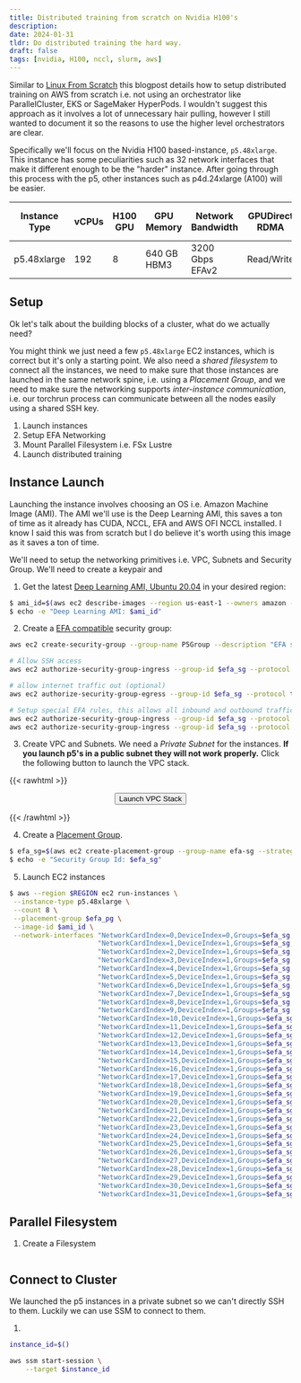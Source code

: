 ```yaml
---
title: Distributed training from scratch on Nvidia H100's
description:
date: 2024-01-31
tldr: Do distributed training the hard way.
draft: false
tags: [nvidia, H100, nccl, slurm, aws]
---
```


Similar to [Linux From Scratch](https://www.linuxfromscratch.org/) this blogpost details how to setup distributed training on AWS from scratch i.e. not using an orchestrator like ParallelCluster, EKS or SageMaker HyperPods. I wouldn't suggest this approach as it involves a lot of unnecessary hair pulling, however I still wanted to document it so the reasons to use the higher level orchestrators are clear.

Specifically we'll focus on the Nvidia H100 based-instance, `p5.48xlarge`. This instance has some peculiarities such as 32 network interfaces that make it different enough to be the "harder" instance. After going through this process with the p5, other instances such as p4d.24xlarge (A100) will be easier. 

| Instance Type | vCPUs | H100 GPU | GPU  Memory | Network Bandwidth | GPUDirect RDMA | GPU Peer to Peer  | Instance Storage (TB) |
|---------------|-------|----------|-------------|-------------------|---------------|-------------------|:-----------------------:|
|  p5.48xlarge  |  192  | 8        | 640 GB HBM3 |  3200 Gbps EFAv2  | Read/Write    | 900 GB/s NVSwitch |   8 x 3.84 NVMe SSD   |

## Setup

Ok let's talk about the building blocks of a cluster, what do we actually need? 

You might think we just need a few `p5.48xlarge` EC2 instances, which is correct but it's only a starting point. We also need a *shared filesystem* to connect all the instances, we need to make sure that those instances are launched in the same network spine, i.e. using a *Placement Group*, and we need to make sure the networking supports *inter-instance communication*, i.e. our torchrun process can communicate between all the nodes easily using a shared SSH key.

1. Launch instances
2. Setup EFA Networking
3. Mount Parallel Filesystem i.e. FSx Lustre
4. Launch distributed training

## Instance Launch

Launching the instance involves choosing an OS i.e. Amazon Machine Image (AMI). The AMI we'll use is the Deep Learning AMI, this saves a ton of time as it already has CUDA, NCCL, EFA and AWS OFI NCCL installed. I know I said this was from scratch but I do believe it's worth using this image as it saves a ton of time.

We'll need to setup the networking primitives i.e. VPC, Subnets and Security Group. We'll need to create a keypair and 

1. Get the latest [Deep Learning AMI, Ubuntu 20.04](https://aws.amazon.com/releasenotes/aws-deep-learning-base-gpu-ami-ubuntu-20-04/) in your desired region:

```bash
$ ami_id=$(aws ec2 describe-images --region us-east-1 --owners amazon --filters 'Name=name,Values=Deep Learning Base OSS Nvidia Driver GPU AMI (Ubuntu 20.04) ????????' 'Name=state,Values=available' --query 'reverse(sort_by(Images, &CreationDate))[:1].ImageId' --output text)
$ echo -e "Deep Learning AMI: $ami_id"
```

2. Create a [EFA compatible](https://docs.aws.amazon.com/AWSEC2/latest/UserGuide/efa-start.html#efa-start-security) security group:

```bash
aws ec2 create-security-group --group-name P5Group --description "EFA security group"

# Allow SSH access
aws ec2 authorize-security-group-ingress --group-id $efa_sg --protocol tcp --port 22 --cidr 0.0.0.0/0

# allow internet traffic out (optional)
aws ec2 authorize-security-group-egress --group-id $efa_sg --protocol tcp --port -1 --cidr 0.0.0.0/0

# Setup special EFA rules, this allows all inbound and outbound traffic to itself
aws ec2 authorize-security-group-ingress --group-id $efa_sg --protocol tcp --port -1 --reference-group-id $efa_sg
aws ec2 authorize-security-group-ingress --group-id $efa_sg --protocol -1 --port -1 --reference-group-id $efa_sg
```

3. Create VPC and Subnets. We need a *Private Subnet* for the instances. **If you launch p5's in a public subnet they will not work properly.** Click the following button to launch the VPC stack.

{{< rawhtml >}}
<p align="center">
    <a href="https://console.aws.amazon.com/cloudformation/home?#/stacks/quickcreate?templateURL=https%3A%2F%2Fawsome-distributed-training.s3.amazonaws.com%2Ftemplates%2F1.vpc-multi-az.yaml&stackName=ML-VPC"><button>Launch VPC Stack <i data-feather="cloud"></i></button></a>
</p>
{{< /rawhtml >}}

4. Create a [Placement Group](https://docs.aws.amazon.com/AWSEC2/latest/UserGuide/placement-groups.html). 

```bash
$ efa_sg=$(aws ec2 create-placement-group --group-name efa-sg --strategy cluster)
$ echo -e "Security Group Id: $efa_sg"
```

5. Launch EC2 instances

```bash
$ aws --region $REGION ec2 run-instances \
 --instance-type p5.48xlarge \
 --count 8 \
 --placement-group $efa_pg \
 --image-id $ami_id \
 --network-interfaces "NetworkCardIndex=0,DeviceIndex=0,Groups=$efa_sg,SubnetId=$private_subnet,InterfaceType=efa" \
                      "NetworkCardIndex=1,DeviceIndex=1,Groups=$efa_sg,SubnetId=$private_subnet,InterfaceType=efa" \
                      "NetworkCardIndex=2,DeviceIndex=1,Groups=$efa_sg,SubnetId=$private_subnet,InterfaceType=efa" \
                      "NetworkCardIndex=3,DeviceIndex=1,Groups=$efa_sg,SubnetId=$private_subnet,InterfaceType=efa" \
                      "NetworkCardIndex=4,DeviceIndex=1,Groups=$efa_sg,SubnetId=$private_subnet,InterfaceType=efa" \
                      "NetworkCardIndex=5,DeviceIndex=1,Groups=$efa_sg,SubnetId=$private_subnet,InterfaceType=efa" \
                      "NetworkCardIndex=6,DeviceIndex=1,Groups=$efa_sg,SubnetId=$private_subnet,InterfaceType=efa" \
                      "NetworkCardIndex=7,DeviceIndex=1,Groups=$efa_sg,SubnetId=$private_subnet,InterfaceType=efa" \
                      "NetworkCardIndex=8,DeviceIndex=1,Groups=$efa_sg,SubnetId=$private_subnet,InterfaceType=efa" \
                      "NetworkCardIndex=9,DeviceIndex=1,Groups=$efa_sg,SubnetId=$private_subnet,InterfaceType=efa" \
                      "NetworkCardIndex=10,DeviceIndex=1,Groups=$efa_sg,SubnetId=$private_subnet,InterfaceType=efa" \
                      "NetworkCardIndex=11,DeviceIndex=1,Groups=$efa_sg,SubnetId=$private_subnet,InterfaceType=efa" \
                      "NetworkCardIndex=12,DeviceIndex=1,Groups=$efa_sg,SubnetId=$private_subnet,InterfaceType=efa" \
                      "NetworkCardIndex=13,DeviceIndex=1,Groups=$efa_sg,SubnetId=$private_subnet,InterfaceType=efa" \
                      "NetworkCardIndex=14,DeviceIndex=1,Groups=$efa_sg,SubnetId=$private_subnet,InterfaceType=efa" \
                      "NetworkCardIndex=15,DeviceIndex=1,Groups=$efa_sg,SubnetId=$private_subnet,InterfaceType=efa" \
                      "NetworkCardIndex=16,DeviceIndex=1,Groups=$efa_sg,SubnetId=$private_subnet,InterfaceType=efa" \
                      "NetworkCardIndex=17,DeviceIndex=1,Groups=$efa_sg,SubnetId=$private_subnet,InterfaceType=efa" \
                      "NetworkCardIndex=18,DeviceIndex=1,Groups=$efa_sg,SubnetId=$private_subnet,InterfaceType=efa" \
                      "NetworkCardIndex=19,DeviceIndex=1,Groups=$efa_sg,SubnetId=$private_subnet,InterfaceType=efa" \
                      "NetworkCardIndex=20,DeviceIndex=1,Groups=$efa_sg,SubnetId=$private_subnet,InterfaceType=efa" \
                      "NetworkCardIndex=21,DeviceIndex=1,Groups=$efa_sg,SubnetId=$private_subnet,InterfaceType=efa" \
                      "NetworkCardIndex=22,DeviceIndex=1,Groups=$efa_sg,SubnetId=$private_subnet,InterfaceType=efa" \
                      "NetworkCardIndex=23,DeviceIndex=1,Groups=$efa_sg,SubnetId=$private_subnet,InterfaceType=efa" \
                      "NetworkCardIndex=24,DeviceIndex=1,Groups=$efa_sg,SubnetId=$private_subnet,InterfaceType=efa" \
                      "NetworkCardIndex=25,DeviceIndex=1,Groups=$efa_sg,SubnetId=$private_subnet,InterfaceType=efa" \
                      "NetworkCardIndex=26,DeviceIndex=1,Groups=$efa_sg,SubnetId=$private_subnet,InterfaceType=efa" \
                      "NetworkCardIndex=27,DeviceIndex=1,Groups=$efa_sg,SubnetId=$private_subnet,InterfaceType=efa" \
                      "NetworkCardIndex=28,DeviceIndex=1,Groups=$efa_sg,SubnetId=$private_subnet,InterfaceType=efa" \
                      "NetworkCardIndex=29,DeviceIndex=1,Groups=$efa_sg,SubnetId=$private_subnet,InterfaceType=efa" \
                      "NetworkCardIndex=30,DeviceIndex=1,Groups=$efa_sg,SubnetId=$private_subnet,InterfaceType=efa" \
                      "NetworkCardIndex=31,DeviceIndex=1,Groups=$efa_sg,SubnetId=$private_subnet,InterfaceType=efa"
```

## Parallel Filesystem

1. Create a Filesystem

```bash

```

## Connect to Cluster

We launched the p5 instances in a private subnet so we can't directly SSH to them. Luckily we can use SSM to connect to them. 

1. 

```bash
instance_id=$()

aws ssm start-session \
    --target $instance_id
```